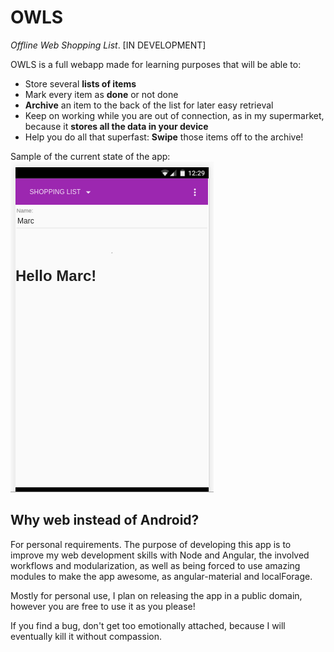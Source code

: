 # OWLS
*Offline Web Shopping List*. [IN DEVELOPMENT]

OWLS is a full webapp made for learning purposes that will be able to:
- Store several **lists of items**
- Mark every item as **done** or not done
- **Archive** an item to the back of the list for later easy retrieval
- Keep on working while you are out of connection, as in my supermarket, because it **stores all the data in your device**
- Help you do all that superfast: **Swipe** those items off to the archive!

Sample of the current state of the app:
![Screenshot one](./Screenshot.png "Current state")

## Why web instead of Android?

For personal requirements. The purpose of developing this app is to improve my web development skills with Node and Angular, the involved workflows and modularization, as well as being forced to use amazing modules to make the app awesome, as angular-material and localForage.

Mostly for personal use, I plan on releasing the app in a public domain, however you are free to use it as you please!

If you find a bug, don't get too emotionally attached, because I will eventually kill it without compassion.
